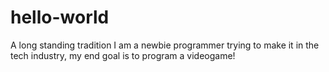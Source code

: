 # hello-world
A long standing tradition
I am a newbie programmer trying to make it in the tech industry, my end goal is to program a videogame!
